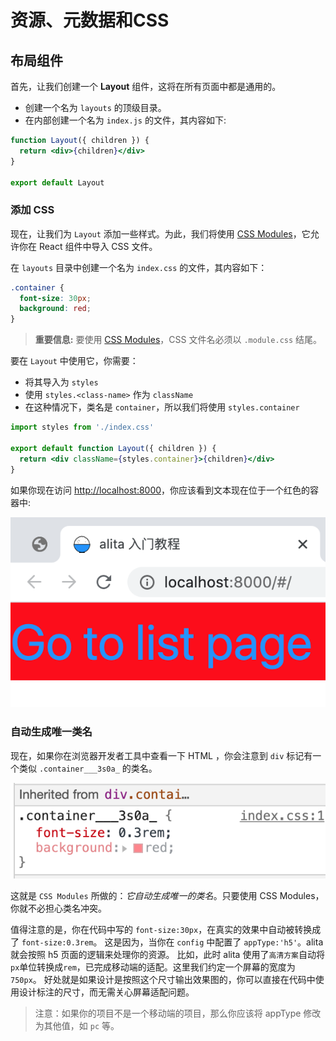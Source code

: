 # 资源、元数据和CSS

## 布局组件

首先，让我们创建一个 **Layout** 组件，这将在所有页面中都是通用的。

- 创建一个名为 `layouts` 的顶级目录。
- 在内部创建一个名为 `index.js` 的文件，其内容如下:

```jsx
function Layout({ children }) {
  return <div>{children}</div>
}

export default Layout
```

### 添加 CSS

现在，让我们为 `Layout` 添加一些样式。为此，我们将使用 [CSS Modules](https://github.com/css-modules/css-modules)，它允许你在 React 组件中导入 CSS 文件。

在 `layouts` 目录中创建一个名为 `index.css` 的文件，其内容如下：

```css
.container {
  font-size: 30px;
  background: red;
}
```

> **重要信息:** 要使用 [CSS Modules](/docs/basic-features/built-in-css-support#adding-component-level-css)，CSS 文件名必须以 `.module.css` 结尾。

要在 `Layout` 中使用它，你需要：

- 将其导入为 `styles`
- 使用 `styles.<class-name>` 作为 `className`
- 在这种情况下，类名是 `container`，所以我们将使用 `styles.container`

```jsx
import styles from './index.css'

export default function Layout({ children }) {
  return <div className={styles.container}>{children}</div>
}
```

如果你现在访问 [http://localhost:8000](http://localhost:8000)，你应该看到文本现在位于一个红色的容器中:

![layout](../../../assets/learn/assets-metadata-css/layout.png)

### 自动生成唯一类名

现在，如果你在浏览器开发者工具中查看一下 HTML ，你会注意到 `div` 标记有一个类似 `.container___3s0a_` 的类名。

![cssmodule](../../../assets/learn/assets-metadata-css/cssmodule.png)

这就是 `CSS Modules` 所做的：_它自动生成唯一的类名_。只要使用 CSS Modules，你就不必担心类名冲突。

值得注意的是，你在代码中写的 `font-size:30px`，在真实的效果中自动被转换成了 `font-size:0.3rem`。
这是因为，当你在 `config` 中配置了 `appType:'h5'`。alita 就会按照 h5 页面的逻辑来处理你的资源。
比如，此时 alita 使用了`高清方案`自动将`px`单位转换成`rem`，已完成移动端的适配。这里我们约定一个屏幕的宽度为 `750px`。
好处就是如果设计是按照这个尺寸输出效果图的，你可以直接在代码中使用设计标注的尺寸，而无需关心屏幕适配问题。

> 注意：如果你的项目不是一个移动端的项目，那么你应该将 appType 修改为其他值，如 `pc` 等。
